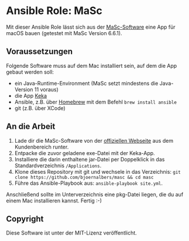 # Ansible Role: MaSc

Mit dieser Ansible Role lässt sich aus der [MaSc-Software](http://kv-it-gmbh.de/masc/)
eine App für macOS bauen (getestet mit MaSc Version 6.6.1).

## Voraussetzungen

Folgende Software muss auf dem Mac installiert sein, auf dem die App gebaut
werden soll:

- ein Java-Runtime-Environment (MaSc setzt mindestens die Java-Version 11 voraus)
- die App [Keka](http://www.kekaosx.com/de/)
- Ansible, z.B. über [Homebrew](https://brew.sh/index_de) mit dem Befehl `brew install ansible`
- git (z.B. über XCode)

## An die Arbeit

1. Lade dir die MaSc-Software von der [offiziellen
   Webseite](http://kv-it-gmbh.de) aus dem Kundenbereich runter.
2. Entpacke die zuvor geladene exe-Datei mit der Keka-App.
3. Installiere die darin enthaltene jar-Datei per Doppelklick in das
   Standardverzeichnis `/Applications`.
4. Klone dieses Repository mit git und wechsele in das Verzeichnis:
   `git clone https://github.com/bjoernalbers/masc && cd masc`
5. Führe das Ansible-Playbook aus: `ansible-playbook site.yml`.

Anschließend sollte im Unterverzeichnis eine pkg-Datei liegen, die du auf einem
Mac installieren kannst.
Fertig :-)

## Copyright

Diese Software ist unter der MIT-Lizenz veröffentlicht.
